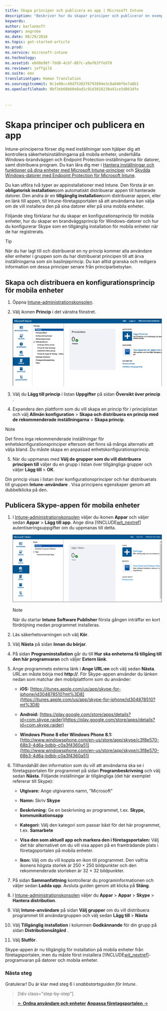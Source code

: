```yaml
---
title: Skapa principer och publicera en app | Microsoft Intune
description: "Beskriver hur du skapar principer och publicerar en exempelapp för din Intune-prenumeration"
keywords: 
author: barlanmsft
manager: angrobe
ms.date: 08/29/2016
ms.topic: get-started-article
ms.prod: 
ms.service: microsoft-intune
ms.technology: 
ms.assetid: e0d8e98f-7dd8-4cbf-887c-a9af63ffe970
ms.reviewer: jeffgilb
ms.suite: ems
translationtype: Human Translation
ms.sourcegitcommit: 0c1e08cc49d75303f6793894e3c8a040f6e7a8b1
ms.openlocfilehash: 0bf3eb60b60e8ad1c91d3010230a41ce5d863dfe


---
```


# Skapa principer och publicera en app
Intune-principerna förser dig med inställningar som hjälper dig att kontrollera säkerhetsinställningarna på mobila enheter, underhålla Windows-brandväggen och Endpoint Protection-inställningarna för datorer, samt distribuera program. Du kan lära dig mer i [Hantera inställningar och funktioner på dina enheter med Microsoft Intune-principer](/Intune/deploy-use/manage-settings-and-features-on-your-devices-with-microsoft-intune-policies) och [Skydda Windows-datorer med Endpoint Protection för Microsoft Intune](/Intune/deploy-use/help-secure-windows-pcs-with-endpoint-protection-for-microsoft-intune).

Du kan utföra två typer av appinstallationer med Intune. Den första är en **obligatorisk installation**som automatiskt distribuerar appen till hanterade datorer. Den andra är en **tillgänglig installation**som distribuerar appen, eller en länk till appen, till Intune-företagsportalen så att användarna kan välja om de vill installera den på sina datorer eller på sina mobila enheter.

Följande steg förklarar hur du skapar en konfigurationsprincip för mobila enheter, hur du skapar en brandväggsprincip för Windows-datorer och hur du konfigurerar Skype som en tillgänglig installation för mobila enheter när de har registrerats.

> [!TIP]
> När du har lagt till och distribuerat en ny princip kommer alla användare eller enheter i gruppen som du har distribuerat principen till att ärva inställningarna som sin baslinjeprincip. Du kan alltid granska och redigera information om dessa principer senare från principarbetsytan.


## Skapa och distribuera en konfigurationsprincip för mobila enheter

1.  Öppna [Intune-administrationskonsolen](https://manage.microsoft.com/).

2.  Välj ikonen **Princip** i det vänstra fönstret.

    ![admin-console-policy-workspace](./media/policy.png)

3.  Välj du **Lägg till princip** i listan **Uppgifter** på sidan **Översikt över princip** .

4.  Expandera den plattform som du vill skapa en princip för i principlistan och välj **Allmän konfiguration** > **Skapa och distribuera en princip med de rekommenderade inställningarna** > **Skapa princip**.

> [!NOTE]
> Det finns inga rekommenderade inställningar för enhetskonfigurationsprinciper eftersom det finns så många alternativ att välja bland. Du måste skapa en anpassad enhetskonfigurationsprincip.


5.  När du uppmanas med **Välj de grupper som du vill distribuera principen till** väljer du en grupp i listan över tillgängliga grupper och väljer **Lägg till** > **OK**.

Din princip visas i listan över konfigurationsprinciper och har distribuerats till gruppen **Intune-användare** . Visa principens egenskaper genom att dubbelklicka på den.

## Publicera Skype-appen för mobila enheter

1.  I [Intune-administrationskonsolen](https://manage.microsoft.com/) väljer du ikonen **Appar** och väljer sedan **Appar** > **Lägg till app**. Ange dina [!INCLUDE[wit_nextref](../includes/wit_nextref_md.md)] autentiseringsuppgifter om du uppmanas till detta.

    ![admin-console-apps-workspace](./media/apps.png)

    > [!NOTE]
    > När du startar **Intune Software Publisher** första gången inträffar en kort fördröjning medan programmet installeras.

2.  Läs säkerhetsvarningen och välj **Kör**.

3.  Välj **Nästa** på sidan **Innan du börjar**.

4.  På sidan **Programinstallation** går du till **Hur ska enheterna få tillgång till den här programvaran** och väljer **Extern länk**.

5.  Ange programmets externa länk i **Ange URL:en** och välj sedan **Nästa**. URL:en måste börja med **http://**. För Skype-appen använder du länken nedan som matchar den mobilplattform som du använder:

    -   **iOS:** [https://itunes.apple.com/us/app/skype-for-iphone/id304878510?mt%3D8](https://itunes.apple.com/us/app/skype-for-iphone/id304878510?mt%3D8)

    -   **Android:** [https://play.google.com/store/apps/details?id=com.skype.raider](https://play.google.com/store/apps/details?id=com.skype.raider)

    -   **Windows Phone 8 eller Windows Phone 8.1:** [http://www.windowsphone.com/en-us/store/app/skype/c3f8e570-68b3-4d6a-bdbb-c0a3f4360a51](http://www.windowsphone.com/en-us/store/app/skype/c3f8e570-68b3-4d6a-bdbb-c0a3f4360a51)

6.  Tillhandahåll den information som du vill att användarna ska se i företagsportalen för programmet på sidan **Programbeskrivning** och välj sedan **Nästa**. Följande inställningar är tillgängliga (det här exemplet refererar till Skype):

    -   **Utgivare:** Ange utgivarens namn, ”Microsoft”

    -   **Namn:** Skriv **Skype**

    -   **Beskrivning:** Ge en beskrivning av programmet, t.ex. **Skype, kommunikationsapp**

    -   **Kategori:** Välj den kategori som passar bäst för det här programmet, t.ex. **Samarbete**

    -   **Visa den som aktuell app och markera den i företagsportalen:** Välj det här alternativet om du vill visa appen på en framträdande plats i företagsportalen på mobila enheter.

    -   **Ikon:** Välj om du vill koppla en ikon till programmet. Den valfria ikonens högsta storlek är 250 × 250 bildpunkter och den rekommenderade storleken är 32 × 32 bildpunkter.

7.  På sidan **Sammanfattning** kontrollerar du programinformationen och väljer sedan **Ladda upp**. Avsluta guiden genom att klicka på **Stäng**.

8.  I [Intune-administrationskonsolen](https://manage.microsoft.com/) väljer du **Appar** > **Appar** > **Skype** > **Hantera distribution**.

9. Välj **Intune-användare** på sidan **Välj grupper** om du vill distribuera programmet till användargruppen och välj sedan **Lägg till** > **Nästa**

10. Välj **Tillgänglig installation** i kolumnen **Godkännande** för din grupp på sidan **Distributionsåtgärd** .

11. Välj **Slutför**.

Skype-appen är nu tillgänglig för installation på mobila enheter från företagsportalen, men du måste först installera [!INCLUDE[wit_nextref](../includes/wit_nextref_md.md)]-programvaran på datorer och mobila enheter.


### Nästa steg
Gratulerar! Du är klar med steg 6 i *snabbstartsguiden för Intune*.

>[!div class="step-by-step"]

>[&larr; **Ordna användare och enheter**](.\start-with-a-paid-subscription-to-microsoft-intune-step-5.md) [**Anpassa företagsportalen** &rarr;](.\start-with-a-paid-subscription-to-microsoft-intune-step-7.md)  



<!--HONumber=Aug16_HO5-->


